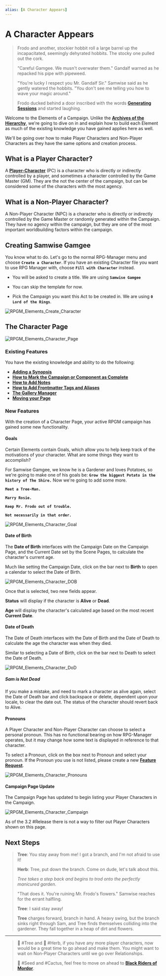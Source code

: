 ```yaml
---
alias: [A Character Appears]
---
```

# A Character Appears

> Frodo and another, stockier hobbit roll a large barrel up the incapacitated, seemingly dehyrated hobbits. The stocky one pulled out the cork.
>
>"Careful Gamgee. We musn't overwater them." Gandalf warned as he repacked his pipe with pipeweed.
>
>"You're lucky I respect you Mr. Gandalf Sir." Samwise said as he gently watered the hobbits. "You don't see me telling you how to wave your magic around."
>
> Frodo ducked behind a door inscribed with the words [**Generating Sessions**](../Building_the_Campaign/Generating-Sessions.md) and started laughing.

Welcome to the Elements of a Campaign. Unlike the [**Archives of the Hierarchy**](../Building_the_Campaign/Archives-of-the-Hierarchy.md), we're going to dive on in and explain how to build each Element as much of the existing knowledge you have gained applies here as well.

We'll be going over how to make Player Characters and Non-Player Characters as they have the same options and creation process.

## What is a Player Character?

A [**Player-Character**](../Zadens_Glossary/Player-Character.md) (PC) is a character who is directly or indirectly controlled by a player, and sometimes a character controlled by the Game Master (GM). They are the not the center of the campaign, but can be considered some of the characters with the most agency.

## What is a Non-Player Character?

A Non-Player Character (NPC) is a character who is directly or indirectly controlled by the Game Master or randomly generated within the Campaign. They have no agency within the campaign, but they are one of the most important worldbuilding factors within the campaign.

## Creating Samwise Gamgee

You know what to do. Let's go to the normal RPG-Manager menu and choose **`Create a Character`**. If you have an existing Character file you want to use RPG Manager with, choose **`Fill with Character`** instead.

- You will be asked to create a title. We are using **`Samwise Gamgee`**

- You can skip the template for now.

- Pick the Campaign you want this Act to be created in. We are using **`0 Lord of the Rings`**.


![RPGM_Elements_Create_Character](../Zadens_Photo_Album/Guide/Elements/Character/RPGM_Elements_Create_Character.png)

## The Character Page

![RPGM_Elements_Character_Page](../Zadens_Photo_Album/Guide/Elements/Character/RPGM_Elements_Character_Page.png)

### Existing Features

You have the existing knowledge and ability to do the following:

- [**Adding a Synopsis**](../Building_the_Campaign/Building-a-Campaign.md#Adding%20a%20Synopsis)
- [**How to Mark the Campaign or Component as Complete**](../Building_the_Campaign/Building-a-Campaign.md#How%20to%20Mark%20the%20Campaign%20or%20Component%20as%20Complete)
- [**How to Add Notes**](../Building_the_Campaign/Building-a-Campaign.md#How%20to%20Add%20Notes)
- [**How to Add Frontmatter Tags and Aliases**](../Building_the_Campaign/Building-a-Campaign.md#How%20to%20Add%20Frontmatter%20Tags%20and%20Aliases)
- [**The Gallery Manager**](../Building_the_Campaign/Creating-an-Adventure.md#The%20Gallery%20Manager)
- [**Moving your Page**](../Building_the_Campaign/Creating-an-Adventure.md#Moving%20your%20Page)

### New Features

With the creation of a Character Page, your active RPGM campaign has gained some new functionality.

#### Goals

Certain Elements contain Goals, which allow you to help keep track of the motivations of your character. What are some things they want to accomplish?

For Samwise Gamgee, we know he is a Gardener and loves Potatoes, so we're going to make one of his goals be: **`Grow the biggest Potato in the history of The Shire.`** Now we're going to add some more.

**`Meet a Tree-Man.`**

**`Marry Rosie.`**

**`Keep Mr. Frodo out of trouble.`**

**`Not necessarily in that order.`**

![RPGM_Elements_Character_Goal](../Zadens_Photo_Album/Guide/Elements/Character/RPGM_Elements_Character_Goal.png)

#### Date of Birth

The **Date of Birth** interfaces with the Campaign Date on the Campaign Page, and the Current Date set by the Scene Pages, to calculate the character's current age.

Much like setting the Campaign Date, click on the bar next to **Birth** to open a calendar to select the Date of Birth.

![RPGM_Elements_Character_DOB](../Zadens_Photo_Album/Guide/Elements/Character/RPGM_Elements_Character_DOB.png)

Once that is selected, two new fields appear.

**Status** will display if the character is **Alive** or **Dead**.

**Age** will display the character's calculated age based on the most recent **Current Date**.

#### Date of Death

The Date of Death interfaces with the Date of Birth and the Date of Death to calculate the age the character was when they died.

Similar to selecting a Date of Birth, click on the bar next to Death to select the Date of Death.

![RPGM_Elements_Character_DoD](../Zadens_Photo_Album/Guide/Elements/Character/RPGM_Elements_Character_DoD.png)

##### Sam is Not Dead

If you make a mistake, and need to mark a character as alive again, select the Date of Death bar and click backspace or delete, dependent upon your locale, to clear the date out. The status of the character should revert back to Alive.

#### Pronouns

A Player Character and Non-Player Character can choose to select a personal pronoun. This has no functional bearing on how RPG-Manager operates, but it may change how some text is displayed in reference to that character.

To select a Pronoun, click on the box next to Pronoun and select your pronoun. If the Pronoun you use is not listed, please create a new [**Feature Request**](https://github.com/carlonicora/obsidian-rpg-manager/issues/new/choose).

![RPGM_Elements_Character_Pronouns](../Zadens_Photo_Album/Guide/Elements/Character/RPGM_Elements_Character_Pronouns.png)

#### Campaign Page Update

The Campaign Page has updated to begin listing your Player Characters in the Campaign.

![RPGM_Elements_Character_Campaign](../Zadens_Photo_Album/Guide/Elements/Character/RPGM_Elements_Character_Campaign.png)

As of the 3.2 #Release there is not a way to filter out Player Characters shown on this page.

## Next Steps

> **Tree**: You stay away from me! I got a branch, and I'm not afraid to use it!
>
> **Herb**: Tree, put down the branch. Come on dude, let's talk about this.
>
> *Tree takes a step back and begins to trod onto the perfectly manicured garden.*
>
> "That does it. You're ruining Mr. Frodo's flowers." Samwise reaches for the errant halfling.
>
> **Tree**: I said stay away!
>
> **Tree** charges forward, branch in hand. A heavy swing, but the branch sinks right through Sam, and Tree finds themselves colliding into the gardener. They fall together in a heap of dirt and flowers.

---

> 🌲 #Tree and 🌿 #Herb, if you have any more player characters, now would be a great time to go ahead and make them. You might want to wait on Non-Player Characters until we go over Relationships.
>
> 🌱 #Seed and #Cactus, feel free to move on ahead to [**Black Riders of Mordor**](Black-Riders-of-Mordor.md).

